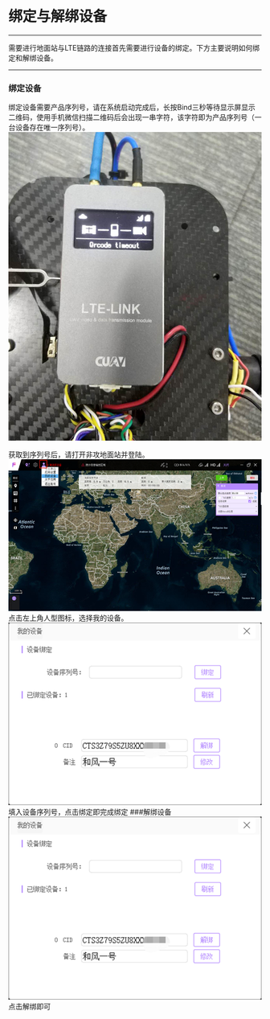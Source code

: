 # 绑定与解绑设备

---

需要进行地面站与LTE链路的连接首先需要进行设备的绑定。下方主要说明如何绑定和解绑设备。

---

### 绑定设备

绑定设备需要产品序列号，请在系统启动完成后，长按Bind三秒等待显示屏显示二维码，使用手机微信扫描二维码后会出现一串字符，该字符即为产品序列号（一台设备存在唯一序列号）。  
![binding](/assets/binding/lte_binding.jpg)

获取到序列号后，请打开非攻地面站并登陆。
![binding2](/assets/binding/lte_binding2.png)
点击左上角人型图标，选择我的设备。
![binding2](/assets/binding/lte_binding3.png)
填入设备序列号，点击绑定即完成绑定
###解绑设备
![binding2](/assets/binding/lte_binding3.png)
点击解绑即可









